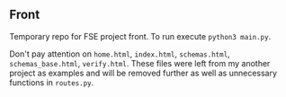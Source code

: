 ## Front
Temporary repo for FSE project front.
To run execute `python3 main.py`. 

Don't pay attention on `home.html`, `index.html`, `schemas.html`, `schemas_base.html`, `verify.html`. These files were left from my another project as examples and will be removed further as well as unnecessary functions in `routes.py`. 
